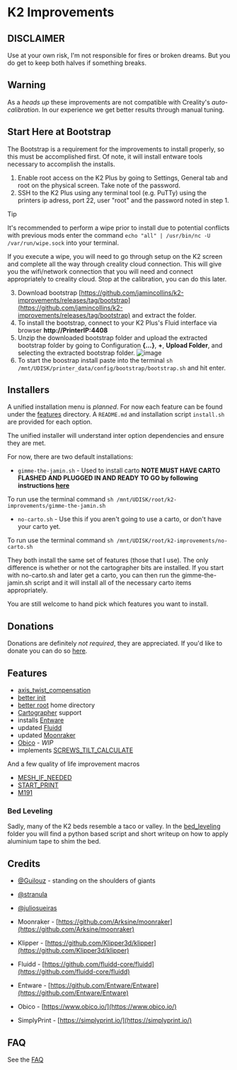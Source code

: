 # K2 Improvements

## DISCLAIMER

Use at your own risk, I'm not responsible for fires or broken dreams.  But you do get to keep both halves if something breaks.

## Warning

As a _heads up_ these improvements are not compatible with Creality's _auto-calibration_.  In our experience we get better results through manual tuning.

## Start Here at Bootstrap

The Bootstrap is a requirement for the improvements to install properly, so this must be accomplished first. Of note, it will install entware tools necessary to accomplish the installs.

1. Enable root access on the K2 Plus by going to Settings, General tab and root on the physical screen. Take note of the password.
2. SSH to the K2 Plus using any terminal tool (e.g. PuTTy) using the printers ip adress, port 22, user "root" and the password noted in step 1.
> [!TIP]
> It's recommended to perform a wipe prior to install due to potential conflicts with previous mods enter the command `echo "all" | /usr/bin/nc -U /var/run/wipe.sock` into your terminal.
> 
> If you execute a wipe, you will need to go through setup on the K2 screen and complete all the way through creality cloud connection. This will give you the wifi/network connection that you will need and connect appropriately to creality cloud. Stop at the calibration, you can do this later.
3. Download bootstrap [https://github.com/jamincollins/k2-improvements/releases/tag/bootstrap](https://github.com/jamincollins/k2-improvements/releases/tag/bootstrap) and extract the folder.
4. To install the bootstrap, connect to your K2 Plus's Fluid interface via browser **http://PrinterIP:4408**
5. Unzip the downloaded bootstrap folder and upload the extracted bootstrap folder by going to Configuration **{...}**, **+**, **Upload Folder**, and selecting the extracted bootstrap folder.
    ![image](https://github.com/user-attachments/assets/3d242efc-4cf8-412d-b4b0-59507720f5ad) 
6. To start the boostrap install paste into the terminal `sh /mnt/UDISK/printer_data/config/bootstrap/bootstrap.sh` and hit enter.


## Installers

A unified installation menu is _planned_.  For now each feature can be found under the [features](./features/) directory.  A `README.md` and installation script `install.sh` are provided for each option.

The unified installer will understand inter option dependencies and ensure they are met.

For now, there are two default installations:

* `gimme-the-jamin.sh` - Used to install carto **NOTE MUST HAVE CARTO FLASHED AND PLUGGED IN AND READY TO GO by following instructions [here](https://github.com/jamincollins/k2-improvements/blob/main/features/cartographer/SETUP.md)**

To run use the terminal command `sh /mnt/UDISK/root/k2-improvements/gimme-the-jamin.sh`

* `no-carto.sh` - Use this if you aren't going to use a carto, or don't have your carto yet.

To run use the terminal command `sh /mnt/UDISK/root/k2-improvements/no-carto.sh`

They both install the same set of features (those that I use).  The only difference is whether or not the cartographer bits are installed. If you start with no-carto.sh and later get a carto, you can then run the gimme-the-jamin.sh script and it will install all of the necessary carto items appropriately.

You are still welcome to hand pick which features you want to install.

## Donations

Donations are definitely _not required_, they are appreciated.  If you'd like to donate you can do so [here](https://ko-fi.com/jamincollins).

## Features

* [axis_twist_compensation](./features/axis_twist_compensation/README.md)
* [better init](./features/better-init/README.md)
* [better root](./features/better-root/README.md) home directory
* [Cartographer](./features/cartographer/README.md) support
* installs [Entware](https://github.com/Entware/Entware)
* updated [Fluidd](./features/fluidd/README.md)
* updated [Moonraker](./features/moonraker/README.md)
* [Obico](./features/obico/README.md) - _WIP_
* implements [SCREWS_TILT_CALCULATE](https://www.klipper3d.org/Manual_Level.html#adjusting-bed-leveling-screws-using-the-bed-probe)

And a few quality of life improvement macros

* [MESH_IF_NEEDED](./features/macros/bed_mesh/README.md)
* [START_PRINT](./features/macros/start_print/README.md)
* [M191](./features/macros/m191/README.md)

### Bed Leveling

Sadly, many of the K2 beds resemble a taco or valley.  In the [bed_leveling](bed_leveling) folder you will find a python based script and short writeup on how to apply aluminium tape to shim the bed.

## Credits

* [@Guilouz](https://github.com/Guilouz) - standing on the shoulders of giants
* [@stranula](https://github.com/stranula)
* [@juliosueiras](https://github.com/juliosueiras)

* Moonraker - [https://github.com/Arksine/moonraker](https://github.com/Arksine/moonraker)
* Klipper - [https://github.com/Klipper3d/klipper](https://github.com/Klipper3d/klipper)
* Fluidd - [https://github.com/fluidd-core/fluidd](https://github.com/fluidd-core/fluidd)
* Entware - [https://github.com/Entware/Entware](https://github.com/Entware/Entware)
* Obico - [https://www.obico.io/](https://www.obico.io/)
* SimplyPrint - [https://simplyprint.io/](https://simplyprint.io/)

## FAQ

See the [FAQ](./FAQ.md)
